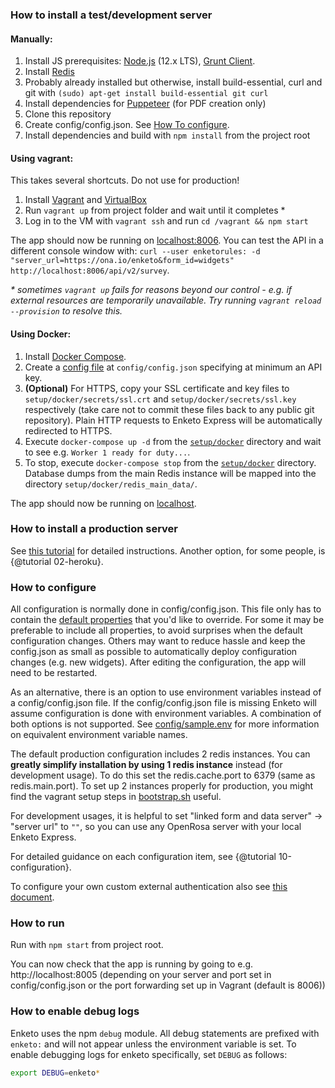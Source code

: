 ### How to install a test/development server

#### Manually:

1. Install JS prerequisites: [Node.js](https://github.com/nodesource/distributions) (12.x LTS), [Grunt Client](http://gruntjs.com).
2. Install [Redis](https://redis.io/topics/quickstart)
3. Probably already installed but otherwise, install build-essential, curl and git with `(sudo) apt-get install build-essential git curl`
4. Install dependencies for [Puppeteer](https://github.com/GoogleChrome/puppeteer/blob/master/docs/troubleshooting.md#chrome-headless-doesnt-launch-on-unix) (for PDF creation only)
5. Clone this repository
6. Create config/config.json. See [How To configure](#how-to-configure).
7. Install dependencies and build with `npm install` from the project root

#### Using vagrant:

This takes several shortcuts. Do not use for production!

1. Install [Vagrant](http://docs.vagrantup.com/v2/installation/index.html) and [VirtualBox](https://www.virtualbox.org/wiki/Downloads)
2. Run `vagrant up` from project folder and wait until it completes \*
3. Log in to the VM with `vagrant ssh` and run `cd /vagrant && npm start`

The app should now be running on [localhost:8006](http://localhost:8006). You can test the API in a different console window with:
`curl --user enketorules: -d "server_url=https://ona.io/enketo&form_id=widgets" http://localhost:8006/api/v2/survey`.

_\* sometimes `vagrant up` fails for reasons beyond our control - e.g. if external resources are temporarily unavailable. Try running `vagrant reload --provision` to resolve this._

#### Using Docker:

1. Install [Docker Compose](http://docs.docker.com/compose/install/).
2. Create a [config file](#how-to-configure) at `config/config.json` specifying at minimum an API key.
3. **(Optional)** For HTTPS, copy your SSL certificate and key files to `setup/docker/secrets/ssl.crt` and `setup/docker/secrets/ssl.key` respectively (take care not to commit these files back to any public git repository). Plain HTTP requests to Enketo Express will be automatically redirected to HTTPS.
4. Execute `docker-compose up -d` from the [`setup/docker`](https://github.com/enketo/enketo-express/blob/master/setup/docker) directory and wait to see e.g. `Worker 1 ready for duty...`.
5. To stop, execute `docker-compose stop` from the [`setup/docker`](https://github.com/enketo/enketo-express/blob/master/setup/docker) directory. Database dumps from the main Redis instance will be mapped into the directory `setup/docker/redis_main_data/`.

The app should now be running on [localhost](http://localhost).

### How to install a production server

See [this tutorial](http://blog.enketo.org/install-enketo-production-ubuntu/) for detailed instructions. Another option, for some people, is {@tutorial 02-heroku}.

### How to configure

All configuration is normally done in config/config.json. This file only has to contain the [default properties](https://github.com/enketo/enketo-express/blob/master/config/default-config.json) that you'd like to override. For some it may be preferable to include all properties, to avoid surprises when the default configuration changes. Others may want to reduce hassle and keep the config.json as small as possible to automatically deploy configuration changes (e.g. new widgets). After editing the configuration, the app will need to be restarted.

As an alternative, there is an option to use environment variables instead of a config/config.json file. If the config/config.json file is missing Enketo will assume configuration is done with environment variables. A combination of both options is not supported. See [config/sample.env](https://github.com/enketo/enketo-express/blob/master/config/sample.env) for more information on equivalent environment variable names.

The default production configuration includes 2 redis instances. You can **greatly simplify installation by using 1 redis instance** instead (for development usage). To do this set the redis.cache.port to 6379 (same as redis.main.port). To set up 2 instances properly for production, you might find the vagrant setup steps in [bootstrap.sh](https://github.com/enketo/enketo-express/blob/master/setup/vagrant/bootstrap.sh) useful.

For development usages, it is helpful to set "linked form and data server" -> "server url" to `""`, so you can use any OpenRosa server with your local Enketo Express.

For detailed guidance on each configuration item, see {@tutorial 10-configuration}.

To configure your own custom external authentication also see [this document](https://github.com/enketo/enketo-express/blob/master/tutorials/30-authentication-and-security.md).

### How to run

Run with `npm start` from project root.

You can now check that the app is running by going to e.g. http://localhost:8005 (depending on your server and port set in config/config.json or the port forwarding set up in Vagrant (default is 8006))

### How to enable debug logs

Enketo uses the npm `debug` module. All debug statements are prefixed with `enketo:` and will not appear unless the environment variable is set. To enable debugging logs for enketo specifically, set `DEBUG` as follows:

```bash
export DEBUG=enketo*
```
